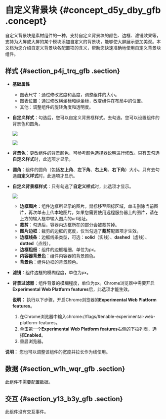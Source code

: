 # 自定义背景块 {#concept_d5y_dby_gfb .concept}

自定义背景块是素材组件的一种，支持自定义背景块的颜色、边框、滤镜效果等，支持为大屏或大屏的某个模块添加自定义的背景块，能够使大屏展示更加美观。本文档为您介绍自定义背景块各配置项的含义，帮助您快速准确地使用自定义背景块组件。

## 样式 {#section_p4j_trq_gfb .section}

-   **基础属性**

    -   图表尺寸：通过修改宽度和高度，调整组件的大小。
    -   图表位置：通过修改横坐标和纵坐标，改变组件在布局中的位置。
    -   其他：调整组件的旋转角度和透明度。
-   **自定义样式**：勾选后，您可以自定义背景框样式。去勾选，您可以设置组件的背景色和圆角。

    ![](http://static-aliyun-doc.oss-cn-hangzhou.aliyuncs.com/assets/img/21845/155807583512938_zh-CN.png)

    ![](http://static-aliyun-doc.oss-cn-hangzhou.aliyuncs.com/assets/img/21845/155807583512939_zh-CN.png)

-   **背景色**：更改组件的背景颜色，可参考[颜色选择器说明](cn.zh-CN/用户指南/管理组件/设置组件样式/配置项说明.md#section_kdw_vj4_t2b)进行修改。只有去勾选**自定义样式**时，此选项才显示。
-   **圆角**：组件的圆角（包括**左上角**、**左下角**、**右上角**、**右下角**）大小。只有去勾选**自定义样式**时，此选项才显示。
-   **自定义背景框样式**：只有勾选了**自定义样式**时，此选项才显示。

    ![](http://static-aliyun-doc.oss-cn-hangzhou.aliyuncs.com/assets/img/21845/155807583512996_zh-CN.png)

    -   **边框图片**：组件边框所显示的图片。鼠标移至图标区域，单击删除当前图片，再次单击上传本地图片。如果您需要使用远程服务器上的图片，请在上方的输入框中输入图片的url地址。
    -   **裁剪**：勾选后，容器内边框所在的部分会被裁剪掉。
    -   **图片边框**：裁剪的边框的宽度，仅当勾选了**裁剪**配置项才生效。
    -   **边框线条**：边框线条类型，可选：**solid**（实线）、**dashed**（虚线）、**dotted**（点线）。
    -   **边框粗细**：组件的边框粗细，单位为px。
    -   **内容器背景色**：组件内容器的背景颜色。
    -   **背景色**：组件边框的背景颜色。
-   **滤镜**：组件边框的模糊程度，单位为px。
-   **背景过滤器**：组件背景的模糊程度，单位为px。Chrome浏览器中需要开启**Experimental Web Platform features**后，此选项才能生效。

    **说明：** 执行以下步骤，开启Chrome浏览器的**Experimental Web Platform features**。

    1.  在Chrome浏览器中输入chrome://flags/\#enable-experimental-web-platform-features。
    2.  单击第一个**Experimental Web Platform features**右侧的下拉列表，选择**Enabled**。
    3.  重启浏览器。

**说明：** 您也可以调整该组件的宽度并拉长作为线使用。

## 数据 {#section_w1h_wqr_gfb .section}

此组件不需要配置数据。

## 交互 {#section_y13_b3y_gfb .section}

此组件没有交互事件。

